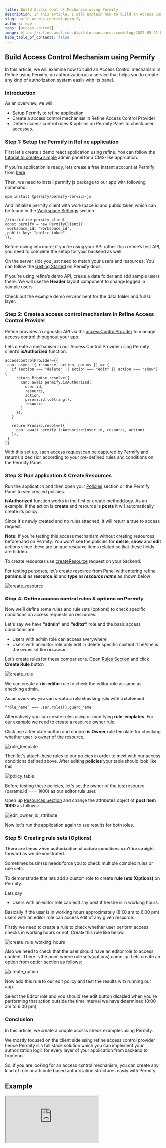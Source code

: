 ```yaml
---
title: Build Access Control Mechanism using Permify
description: In this article, I will explain how to build an Access Control n Refine using Permify; an authorization API that helps you to create any kind of authorization system easily with its panel.
slug: build-access-control-permify
authors: ege
tags: [access-control]
image: https://refine.ams3.cdn.digitaloceanspaces.com/blog/2022-05-21-build-access-control-permify/social.jpg
hide_table_of_contents: false
---
```










## Build Access Control Mechanism using Permify

In this article, we will examine how to build an Access Control mechanism in Refine using Permify; an authorization as a service that helps you to create any kind of authorization system easily with its panel.

<!--truncate-->

### Introduction

As an overview, we will:
- Setup Permify to refine application
- Create a access control mechanism in Refine Access Control Provider
- Define access control rules & options on Permify Panel to check user accesses.

### Step 1: Setup the Permify in Refine application

First let's create a demo react application using refine. You can follow the [tutorial to create a simple](https://refine.dev/docs/tutorial/introduction/index/) admin panel for a CMS-like application. 

If you're application is ready, lets create a free instant account at Permify from [here](https://panel.permify.co/auth/registration). 

Then, we need to  install permify js package to our app with following command:

```tsx
npm install @permify/permify-service-js
```

And initialize permify client with workspace id and public token which can be found in the [Workspace Settings](https://panel.permify.co/settings/workspace) section. 

```tsx
//initialize permify client
const permify = new PermifyClient({
 workspace_id: "workspace_id",
 public_key: "public_token"
});
```

Before diving into more; if you’re using your API rather than refine’s test API, you need to complete the setup for your backend as well.

On the server side you just need to match your users and resources. You can follow the [Getting Started](https://docs.permify.co/docs/getting-started) on Permify docs.

If you’re using refine’s demo API, create a data folder and add sample users there. We will use the **Header** layout component to change logged in sample users. 

Check out the example demo environment for the data folder and full UI layer. 

### Step 2: Create a access control mechanism in Refine Access Control Provider

Refine provides an agnostic API via the [accessControlProvider](
https://refine.dev/docs/core/providers/accessControl-provider/) to manage access control throughout your app. 

Lets create a mechanism in our Access Control Provider using Permify client’s **isAuthorized** function.

```tsx
accessControlProvider={{
 can: async ({ resource, action, params }) => {
   if (action === "delete" || action === "edit" || action === "show") {
     return Promise.resolve({
       can: await permify.isAuthorized(
         user.id,
         resource,
         action,
         params.id.toString(),
         resource
       )
     });
   }
 
   return Promise.resolve({
     can: await permify.isAuthorized(user.id, resource, action)
   });
 }
}}
```

With this set up, each access request can be captured by Permify and returns a decision according to your pre-defined rules and conditions on the Permify Panel. 

### Step 3: Run application & Create Resources

Run the application and then open your [Policies](https://panel.permify.co/access-control/policies) section on the Permify Panel to see created policies.

**isAuthorized** function works in the first or create methodology. As an example, if the action is  **create** and resource is **posts** it will automatically create its policy.

Since it's newly created and no rules attached, it will return a true to access request. 

**Note:** If you’re testing this access mechanism without creating resources beforehand on Permify. You won’t see the policies for **delete**, **show** and **edit** actions since these are unique resource items related so that these fields are hidden. 

To create resources use [createResource](https://docs.permify.co/docs/api-reference/resource/create/) request on your backend.

For testing purposes, let’s create resource from Panel with entering refine **params.id** as **resource.id** and **type** as ***resource name*** as shown below

<img src="https://refine.ams3.cdn.digitaloceanspaces.com/blog/2022-05-21-build-access-control-permify/create_resource.png" alt="create_resource" />

### Step 4: Define access control rules & options on Permify

Now we’ll define some rules and rule sets (options) to check specific conditions on access requests on resources.

Let's say we have **“admin”** and **“editor”** role and the basic access conditions are:
- Users with admin role can access everywhere
- Users with an editor role only edit or delete specific content if he/she is the owner of the resource.

Let’s create rules for these comparisons. Open [Rules Section](https://panel.permify.co/access-control/rules) and click **Create Rule** button

<img src="https://refine.ams3.cdn.digitaloceanspaces.com/blog/2022-05-21-build-access-control-permify/create_rule.png" alt="create_rule" />

We can create an **is-editor** rule to check the editor role as same as checking admin. 

As an overview you can create a role checking rule with a statement 
```tsx
“role_name” === user.roles[].guard_name
```

Alternatively you can create rules using or modifying **rule templates**. For our example we need to create a resource owner rule. 

Click use a template button and choose **is Owner** rule template for checking whether user is owner of the resource.

<img src="https://refine.ams3.cdn.digitaloceanspaces.com/blog/2022-05-21-build-access-control-permify/rule_template.png" alt="rule_template" />

Then let's attach these rules to our policies in order to meet with our access conditions defined above. After editing **policies** your table should look like this

<img src="https://refine.ams3.cdn.digitaloceanspaces.com/blog/2022-05-21-build-access-control-permify/policy_table.png" alt="policy_table" />

Before testing these policies, let's set the owner of the test resource (params.id === 1000) as our editor rule user. 

Open up [Resources Section](https://panel.permify.co/customers/resources) and change the attributes object of **post item 1000** as follows:

<img src="https://refine.ams3.cdn.digitaloceanspaces.com/blog/2022-05-21-build-access-control-permify/edit_owner_id_attribute.png" alt="edit_owner_id_attribute" />

Now let's run the application again to see results for both roles.

### Step 5: Creating rule sets (Options)

There are times when authorization structure conditions can’t be straight forward as we demonstrated. 

Sometimes business needs force you to check multiple complex rules or rule sets. 

To demonstrade that lets add a custom role to create **rule sets (Options)** on Permify.

Lets say
- Users with an editor role can edit any post if he/she is in working hours.

Basically if the user is in working hours approximately (8:00 am to 6.00 pm) users with an editor role can access edit of any given resource.

Firstly we need to create a rule to check whether user perform access checks in working hours or not. Create this rule like below: 

<img src="https://refine.ams3.cdn.digitaloceanspaces.com/blog/2022-05-21-build-access-control-permify/create_rule_working_hours.png" alt="create_rule_working_hours" />

Also we need to check that the user should have an editor role to access content. There is the point where rule sets(options) come up. Lets create an option from option section as follows: 

<img src="https://refine.ams3.cdn.digitaloceanspaces.com/blog/2022-05-21-build-access-control-permify/create_option.png" alt="create_option" />

Now add this rule to our edit policy and test the results with running our app. 

Select the Editor role and you should see edit button disabled when you're performing that action outside the time interval we have determined (8:00 am to 6.00 pm)

### Conclusion

In this article, we create a couple access check examples using Permify. 

We mostly focused on the client side using refine access control provider hence Permify is a full stack solution which you can implement your authorization logic for every layer of your application from backend to frontend. 

So, if you are looking for an access control mechanism, you can create any kind of role or attribute based authorization structures easily with Permify. 

## Example

<iframe src="https://codesandbox.io/embed/github/Permify/permify-refine?autoresize=1&fontsize=14&theme=dark&view=preview"
     style={{width: "100%", height:"80vh", border: "0px", borderRadius: "8px", overflow:"hidden"}}
     title="access-control-permify-example"
     allow="accelerometer; ambient-light-sensor; camera; encrypted-media; geolocation; gyroscope; hid; microphone; midi; payment; usb; vr; xr-spatial-tracking"
     sandbox="allow-forms allow-modals allow-popups allow-presentation allow-same-origin allow-scripts"
></iframe>
